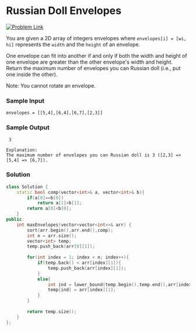 # Russian Doll Envelopes

[![Problem Link](https://img.shields.io/badge/-LeetCode-FFA116?style=for-the-badge&logo=LeetCode&logoColor=black)](https://leetcode.com/problems/russian-doll-envelopes/description/)

You are given a 2D array of integers envelopes where `envelopes[i] = [wi, hi]` 
represents the `width` and the `height` of an envelope.

One envelope can fit into another if and only if both the width and height of one envelope 
are greater than the other envelope's width and height.
Return the maximum number of envelopes you can Russian doll (i.e., put one inside the other).

Note: You cannot rotate an envelope.

### Sample Input
```
envelopes = [[5,4],[6,4],[6,7],[2,3]]
```
### Sample Output
```
 3

Explanation:
The maximum number of envelopes you can Russian doll is 3 ([2,3] => [5,4] => [6,7]).
```

### Solution
```cpp
class Solution {
    static bool comp(vector<int>& a, vector<int>& b){
        if(a[0]==b[0])
            return a[1]>b[1];
        return a[0]<b[0];
    }
public:
    int maxEnvelopes(vector<vector<int>>& arr) {
        sort(arr.begin(),arr.end(),comp);
        int n = arr.size();
        vector<int> temp;
        temp.push_back(arr[0][1]);
        
        for(int index = 1; index < n; index++){
            if(temp.back() < arr[index][1]){
                temp.push_back(arr[index][1]);
            }
            else{
                int ind = lower_bound(temp.begin(),temp.end(),arr[index][1]) - temp.begin();
                temp[ind] = arr[index][1];
            }
        }
    
        return temp.size();
    }
};
```
